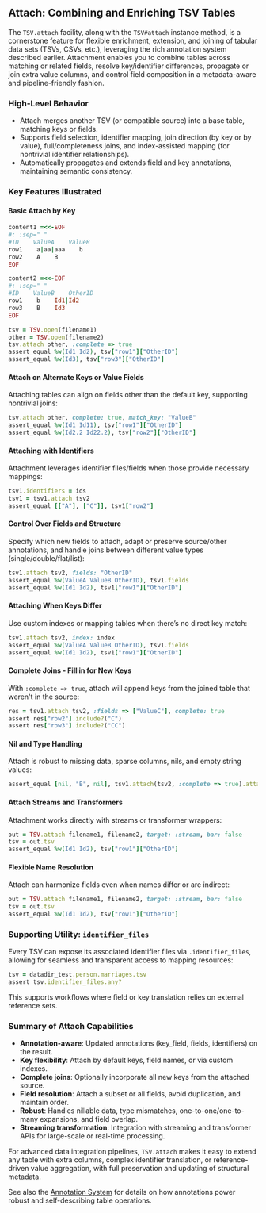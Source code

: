 ## Attach: Combining and Enriching TSV Tables

The `TSV.attach` facility, along with the `TSV#attach` instance method, is a cornerstone feature for flexible enrichment, extension, and joining of tabular data sets (TSVs, CSVs, etc.), leveraging the rich annotation system described earlier. Attachment enables you to combine tables across matching or related fields, resolve key/identifier differences, propagate or join extra value columns, and control field composition in a metadata-aware and pipeline-friendly fashion.

### High-Level Behavior

- Attach merges another TSV (or compatible source) into a base table, matching keys or fields.
- Supports field selection, identifier mapping, join direction (by key or by value), full/completeness joins, and index-assisted mapping (for nontrivial identifier relationships).
- Automatically propagates and extends field and key annotations, maintaining semantic consistency.

### Key Features Illustrated

#### Basic Attach by Key

```ruby
content1 =<<-EOF
#: :sep=" "
#ID    ValueA    ValueB
row1    a|aa|aaa    b
row2    A    B
EOF

content2 =<<-EOF
#: :sep=" "
#ID    ValueB    OtherID
row1    b    Id1|Id2
row3    B    Id3
EOF

tsv = TSV.open(filename1)
other = TSV.open(filename2)
tsv.attach other, :complete => true
assert_equal %w(Id1 Id2), tsv["row1"]["OtherID"]
assert_equal %w(Id3), tsv["row3"]["OtherID"]
```

#### Attach on Alternate Keys or Value Fields

Attaching tables can align on fields other than the default key, supporting nontrivial joins:

```ruby
tsv.attach other, complete: true, match_key: "ValueB"
assert_equal %w(Id1 Id11), tsv["row1"]["OtherID"]
assert_equal %w(Id2.2 Id22.2), tsv["row2"]["OtherID"]
```

#### Attaching with Identifiers

Attachment leverages identifier files/fields when those provide necessary mappings:

```ruby
tsv1.identifiers = ids
tsv1 = tsv1.attach tsv2
assert_equal [["A"], ["C"]], tsv1["row2"]
```

#### Control Over Fields and Structure

Specify which new fields to attach, adapt or preserve source/other annotations, and handle joins between different value types (single/double/flat/list):

```ruby
tsv1.attach tsv2, fields: "OtherID"
assert_equal %w(ValueA ValueB OtherID), tsv1.fields
assert_equal %w(Id1 Id2), tsv1["row1"]["OtherID"]
```

#### Attaching When Keys Differ

Use custom indexes or mapping tables when there’s no direct key match:

```ruby
tsv1.attach tsv2, index: index
assert_equal %w(ValueA ValueB OtherID), tsv1.fields
assert_equal %w(Id1 Id2), tsv1["row1"]["OtherID"]
```

#### Complete Joins - Fill in for New Keys

With `:complete => true`, attach will append keys from the joined table that weren't in the source:

```ruby
res = tsv1.attach tsv2, :fields => ["ValueC"], complete: true
assert res["row2"].include?("C")
assert res["row3"].include?("CC")
```

#### Nil and Type Handling

Attach is robust to missing data, sparse columns, nils, and empty string values:

```ruby
assert_equal [nil, "B", nil], tsv1.attach(tsv2, :complete => true).attach(tsv3, :complete => true)["row1"]
```

#### Attach Streams and Transformers

Attachment works directly with streams or transformer wrappers:

```ruby
out = TSV.attach filename1, filename2, target: :stream, bar: false
tsv = out.tsv
assert_equal %w(Id1 Id2), tsv["row1"]["OtherID"]
```

#### Flexible Name Resolution

Attach can harmonize fields even when names differ or are indirect:

```ruby
out = TSV.attach filename1, filename2, target: :stream, bar: false
tsv = out.tsv
assert_equal %w(Id1 Id2), tsv["row1"]["OtherID"]
```

### Supporting Utility: `identifier_files`

Every TSV can expose its associated identifier files via `.identifier_files`, allowing for seamless and transparent access to mapping resources:

```ruby
tsv = datadir_test.person.marriages.tsv
assert tsv.identifier_files.any?
```

This supports workflows where field or key translation relies on external reference sets.

### Summary of Attach Capabilities

- **Annotation-aware**: Updated annotations (key_field, fields, identifiers) on the result.
- **Key flexibility**: Attach by default keys, field names, or via custom indexes.
- **Complete joins**: Optionally incorporate all new keys from the attached source.
- **Field resolution**: Attach a subset or all fields, avoid duplication, and maintain order.
- **Robust**: Handles nillable data, type mismatches, one-to-one/one-to-many expansions, and field overlap.
- **Streaming transformation**: Integration with streaming and transformer APIs for large-scale or real-time processing.

For advanced data integration pipelines, `TSV.attach` makes it easy to extend any table with extra columns, complex identifier translation, or reference-driven value aggregation, with full preservation and updating of structural metadata.

See also the [Annotation System](#core-module-overview-and-annotation-system) for details on how annotations power robust and self-describing table operations.